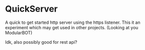 # QuickServer

A quick to get started http server using the https listener.
This it an experiment which may get used in other projects. (Looking at you ModularBOT)

Idk, also possibly good for rest api?
